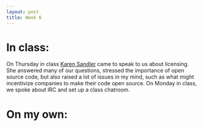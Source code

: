 ```yaml
---
layout: post
title: Week 6
---
```


# In class:  
On Thursday in class [Karen Sandler](https://en.wikipedia.org/wiki/Karen_Sandler) came to speak to us about licensing.
She answered many of our questions, stressed the importance of open source code, but also raised a lot of issues in my mind, such
as what might incentivize companies to make their code open source. On Monday in class, we spoke about IRC and set up a class chatroom.

# On my own:



